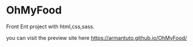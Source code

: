# OhMyFood
Front Ent project with html,css,sass.


you can visit the preview site here
https://armantuto.github.io/OhMyFood/
